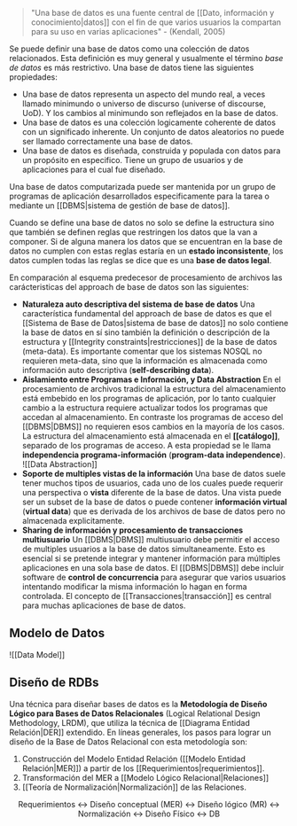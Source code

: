 >"Una base de datos es una fuente central de [[Dato, información y conocimiento|datos]] con el fin de que varios usuarios la compartan para su uso en varias aplicaciones" - (Kendall, 2005)

Se puede definir una base de datos como una colección de datos relacionados. Esta definición es muy general y usualmente el término *base de datos* es más restrictivo. Una base de datos tiene las siguientes propiedades:
- Una base de datos representa un aspecto del mundo real, a veces llamado minimundo o universo de discurso (universe of discourse, UoD). Y los cambios al minimundo son reflejados en la base de datos.
- Una base de datos es una colección logicamente coherente de datos con un significado inherente. Un conjunto de datos aleatorios no puede ser llamado correctamente una base de datos.
- Una base de datos es diseñada, construida y populada con datos para un propósito en especifico. Tiene un grupo de usuarios y de aplicaciones para el cual fue diseñado.

Una base de datos computarizada puede ser mantenida por un grupo de programas de aplicación desarrollados especificamente para la tarea o mediante un [[DBMS|sistema de gestión de base de datos]].

Cuando se define una base de datos no solo se define la estructura sino que también se definen reglas que restringen los datos que la van a componer. Si de alguna manera los datos que se encuentran en la base de datos no cumplen con estas reglas estaría en un **estado inconsistente**, los datos cumplen todas las reglas se dice que es una **base de datos legal**.

En comparación al esquema predecesor de procesamiento de archivos las carácteristicas del approach de base de datos son las siguientes:
 * **Naturaleza auto descriptiva del sistema de base de datos**
		Una característica fundamental del approach de base de datos es que el [[Sistema de Base de Datos|sistema de base de datos]] no solo contiene la base de datos en sí sino también la definición o descripción de la estructura y [[Integrity constraints|restricciones]] de la base de datos (meta-data). Es importante comentar que los sistemas NOSQL no requieren meta-data, sino que la información es almacenada como información auto descriptiva (**self-describing data**).
 * **Aislamiento entre Programas e Información, y Data Abstraction**
		En el procesamiento de archivos tradicional la estructura del almacenamiento está embebido en los programas de aplicación, por lo tanto cualquier cambio a la estructura requiere actualizar todos los programas que accedan al almacenamiento. En contraste los programas de acceso del [[DBMS|DBMS]] no requieren esos cambios en la mayoría de los casos. La estructura del almacenamiento está almacenada en el **[[catálogo]]**, separado de los programas de acceso. A esta propiedad se le llama **independencia programa-información** (**program-data independence**).
		![[Data Abstraction]]
 * **Soporte de multiples vistas de la información**
		Una base de datos suele tener muchos tipos de usuarios, cada uno de los cuales puede requerir una perspectiva o **vista** diferente de la base de datos. Una vista puede ser un subset de la base de datos o puede contener **información virtual** (**virtual data**) que es derivada de los archivos de base de datos pero no almacenada explicitamente.
 * **Sharing de información y procesamiento de transacciones multiusuario**
		Un [[DBMS|DBMS]] multiusuario debe permitir el acceso de multiples usuarios a la base de datos simultaneamente. Esto es esencial si se pretende integrar y mantener información para múltiples aplicaciones en una sola base de datos. El [[DBMS|DBMS]] debe incluir software de **control de concurrencia** para asegurar que varios usuarios intentando modificar la misma información lo hagan en forma controlada. El concepto de [[Transacciones|transacción]] es central para muchas aplicaciones de base de datos.

## Modelo de Datos
![[Data Model]]

## Diseño de RDBs
Una técnica para diseñar bases de datos es la **Metodología de Diseño Lógico para Bases de Datos Relacionales** (Logical Relational Design Methodology, LRDM), que utiliza la técnica de [[Diagrama Entidad Relación|DER]] extendido. En líneas generales, los pasos para lograr un diseño de la Base de Datos Relacional con esta metodología son:
1. Construcción del Modelo Entidad Relación ([[Modelo Entidad Relación|MER]]) a partir de los [[Requerimientos|requerimientos]].
2. Transformación del MER a [[Modelo Lógico Relacional|Relaciones]]
3. [[Teoría de Normalización|Normalización]] de las Relaciones.

<div style=text-align:center >
Requerimientos ↔ Diseño conceptual (MER) ↔ Diseño lógico (MR) ↔ Normalización ↔ Diseño Físico ↔ DB
</div>
